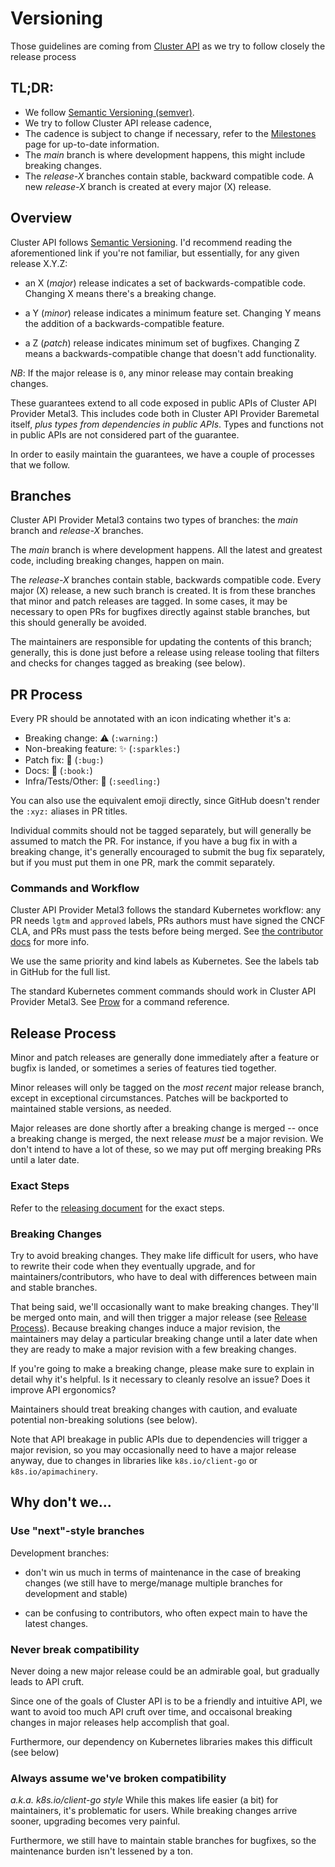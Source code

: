 # Versioning

Those guidelines are coming from
[Cluster API](https://github.com/kubernetes-sigs/cluster-api/blob/main/VERSIONING.md)
as we try to follow closely the release process

<!-- markdownlint-disable -->
## TL;DR:
<!-- markdownlint-restore -->

- We follow [Semantic Versioning (semver)](https://semver.org/).
- We try to follow Cluster API release cadence,
- The cadence is subject to change if necessary, refer to the
  [Milestones](https://github.com/kubernetes-sigs/cluster-api/milestones) page
  for up-to-date information.
- The _main_ branch is where development happens, this might include breaking
  changes.
- The _release-X_ branches contain stable, backward compatible code. A new
  _release-X_ branch is created at every major (X) release.

## Overview

Cluster API follows [Semantic Versioning](https://semver.org).
I'd recommend reading the aforementioned link if you're not familiar,
but essentially, for any given release X.Y.Z:

- an X (*major*) release indicates a set of backwards-compatible code.
  Changing X means there's a breaking change.

- a Y (*minor*) release indicates a minimum feature set.  Changing Y means
  the addition of a backwards-compatible feature.

- a Z (*patch*) release indicates minimum set of bugfixes.  Changing
  Z means a backwards-compatible change that doesn't add functionality.

*NB*: If the major release is `0`, any minor release may contain breaking
changes.

These guarantees extend to all code exposed in public APIs of
Cluster API Provider Metal3. This includes code both in Cluster API Provider
Baremetal itself, *plus types from dependencies in public APIs*.  Types and
functions not in public APIs are not considered part of the guarantee.

In order to easily maintain the guarantees, we have a couple of processes
that we follow.

## Branches

Cluster API Provider Metal3 contains two types of branches: the *main*
branch and *release-X* branches.

The *main* branch is where development happens.  All the latest and
greatest code, including breaking changes, happen on main.

The *release-X* branches contain stable, backwards compatible code.  Every
major (X) release, a new such branch is created.  It is from these
branches that minor and patch releases are tagged.  In some cases, it may
be necessary to open PRs for bugfixes directly against stable branches, but
this should generally be avoided.

The maintainers are responsible for updating the contents of this branch;
generally, this is done just before a release using release tooling that
filters and checks for changes tagged as breaking (see below).

## PR Process

Every PR should be annotated with an icon indicating whether it's
a:

- Breaking change: :warning: (`:warning:`)
- Non-breaking feature: :sparkles: (`:sparkles:`)
- Patch fix: :bug: (`:bug:`)
- Docs: :book: (`:book:`)
- Infra/Tests/Other: :seedling: (`:seedling:`)

You can also use the equivalent emoji directly, since GitHub doesn't
render the `:xyz:` aliases in PR titles.

Individual commits should not be tagged separately, but will generally be
assumed to match the PR. For instance, if you have a bug fix in with
a breaking change, it's generally encouraged to submit the bug fix
separately, but if you must put them in one PR, mark the commit
separately.

### Commands and Workflow

Cluster API Provider Metal3 follows the standard Kubernetes workflow: any PR
needs `lgtm` and `approved` labels, PRs authors must have signed the CNCF CLA,
and PRs must pass the tests before being merged.  See [the contributor
docs](https://github.com/kubernetes/community/blob/master/contributors/guide/pull-requests.md#the-testing-and-merge-workflow)
for more info.

We use the same priority and kind labels as Kubernetes.  See the labels
tab in GitHub for the full list.

The standard Kubernetes comment commands should work in
Cluster API Provider Metal3.  See [Prow](https://prow.k8s.io/command-help)
for a command reference.

## Release Process

Minor and patch releases are generally done immediately after a feature or
bugfix is landed, or sometimes a series of features tied together.

Minor releases will only be tagged on the *most recent* major release
branch, except in exceptional circumstances.  Patches will be backported
to maintained stable versions, as needed.

Major releases are done shortly after a breaking change is merged -- once
a breaking change is merged, the next release *must* be a major revision.
We don't intend to have a lot of these, so we may put off merging breaking
PRs until a later date.

### Exact Steps

Refer to the [releasing document](./docs/releasing.md) for the exact steps.

### Breaking Changes

Try to avoid breaking changes.  They make life difficult for users, who
have to rewrite their code when they eventually upgrade, and for
maintainers/contributors, who have to deal with differences between main
and stable branches.

That being said, we'll occasionally want to make breaking changes. They'll
be merged onto main, and will then trigger a major release (see [Release
Process](#release-process)).  Because breaking changes induce a major
revision, the maintainers may delay a particular breaking change until
a later date when they are ready to make a major revision with a few
breaking changes.

If you're going to make a breaking change, please make sure to explain in
detail why it's helpful.  Is it necessary to cleanly resolve an issue?
Does it improve API ergonomics?

Maintainers should treat breaking changes with caution, and evaluate
potential non-breaking solutions (see below).

Note that API breakage in public APIs due to dependencies will trigger
a major revision, so you may occasionally need to have a major release
anyway, due to changes in libraries like `k8s.io/client-go` or
`k8s.io/apimachinery`.

<!-- markdownlint-disable -->
## Why don't we...
<!-- markdownlint-restore -->

### Use "next"-style branches

Development branches:

- don't win us much in terms of maintenance in the case of breaking
  changes (we still have to merge/manage multiple branches for development
  and stable)

- can be confusing to contributors, who often expect main to have the
  latest changes.

### Never break compatibility

Never doing a new major release could be an admirable goal, but gradually
leads to API cruft.

Since one of the goals of Cluster API is to be a friendly and
intuitive API, we want to avoid too much API cruft over time, and
occaisonal breaking changes in major releases help accomplish that goal.

Furthermore, our dependency on Kubernetes libraries makes this difficult
(see below)

### Always assume we've broken compatibility

*a.k.a. k8s.io/client-go style* While this makes life easier (a bit) for
maintainers, it's problematic for users.  While breaking changes arrive sooner,
upgrading becomes very painful.

Furthermore, we still have to maintain stable branches for bugfixes, so
the maintenance burden isn't lessened by a ton.

